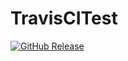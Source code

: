 # TravisCITest

[![GitHub Release](https://img.shields.io/badge/download-latest-brightgreen.svg)](https://github.com/ajdinm/TravisCITest/releases/latest)